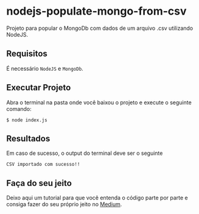 # nodejs-populate-mongo-from-csv

Projeto para popular o MongoDb com dados de um arquivo .csv utilizando NodeJS.

## Requisitos

É necessário `NodeJS` e `MongoDb`.

## Executar Projeto

Abra o terminal na pasta onde você baixou o projeto e execute o seguinte comando:

    $ node index.js
    
## Resultados

Em caso de sucesso, o output do terminal deve ser o seguinte

`CSV importado com sucesso!!`

## Faça do seu jeito

Deixo aqui um tutorial para que você entenda o código parte por parte e consiga fazer do seu próprio jeito no [Medium](https://alyssondrewws.medium.com/nodejs-como-popular-mongodb-com-dados-de-um-arquivo-csv-db31bbd7f452).
